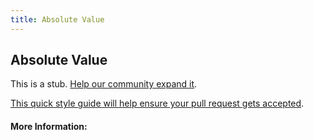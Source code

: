 ```yaml
---
title: Absolute Value
---
```


## Absolute Value

This is a stub. [Help our community expand it](https://github.com/freecodecamp/guides/tree/master/src/pages/articles/math/functions/absolute-value/index.md).

[This quick style guide will help ensure your pull request gets accepted](https://github.com/freeCodeCamp/guides/blob/master/README.md).

<!-- The article goes here, in GitHub-flavored Markdown. Feel free to add YouTube videos, images, and CodePen/JSBin embeds  -->

#### More Information:
<!-- Please add any articles you think might be helpful to read before writing the article -->


